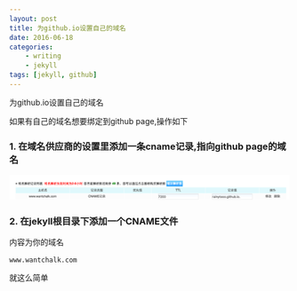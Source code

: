 ```yaml
---
layout: post
title: 为github.io设置自己的域名
date: 2016-06-18
categories: 
    - writing
    - jekyll
tags: [jekyll, github]
---
```




为github.io设置自己的域名

如果有自己的域名想要绑定到github page,操作如下

### 1. 在域名供应商的设置里添加一条cname记录,指向github page的域名

![cname-to-github-io](/img/posts/2016/06/QQ20160619-0@2x.png)


### 2. 在jekyll根目录下添加一个CNAME文件

内容为你的域名

```
www.wantchalk.com
```


就这么简单